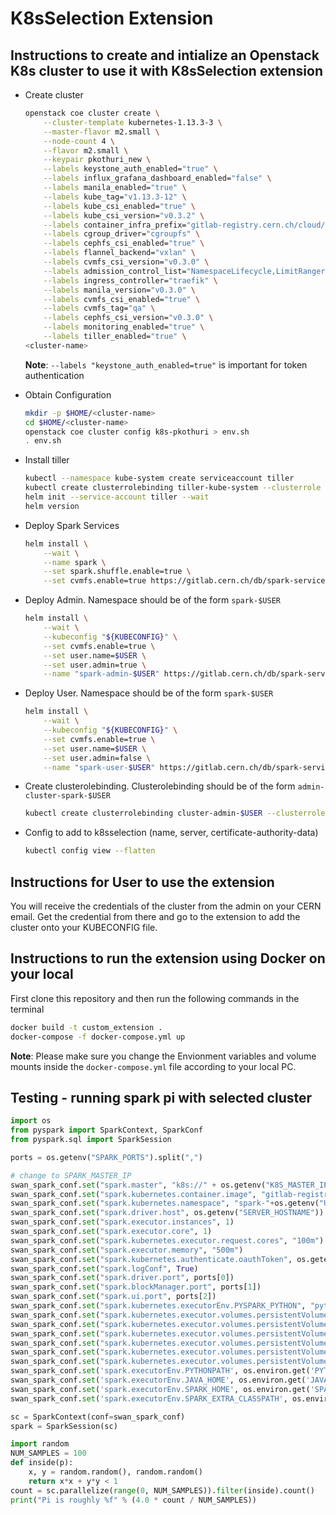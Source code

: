 # K8sSelection Extension

## Instructions to create and intialize an Openstack K8s cluster to use it with K8sSelection extension

* Create cluster
    ```bash
    openstack coe cluster create \
        --cluster-template kubernetes-1.13.3-3 \
        --master-flavor m2.small \
        --node-count 4 \
        --flavor m2.small \
        --keypair pkothuri_new \
        --labels keystone_auth_enabled="true" \
        --labels influx_grafana_dashboard_enabled="false" \
        --labels manila_enabled="true" \
        --labels kube_tag="v1.13.3-12" \
        --labels kube_csi_enabled="true" \
        --labels kube_csi_version="v0.3.2" \
        --labels container_infra_prefix="gitlab-registry.cern.ch/cloud/atomic-system-containers/" \
        --labels cgroup_driver="cgroupfs" \
        --labels cephfs_csi_enabled="true" \
        --labels flannel_backend="vxlan" \
        --labels cvmfs_csi_version="v0.3.0" \
        --labels admission_control_list="NamespaceLifecycle,LimitRanger,ServiceAccount,DefaultStorageClass,DefaultTolerationSeconds,MutatingAdmissionWebhook,ValidatingAdmissionWebhook,ResourceQuota,Priority" \
        --labels ingress_controller="traefik" \
        --labels manila_version="v0.3.0" \
        --labels cvmfs_csi_enabled="true" \
        --labels cvmfs_tag="qa" \
        --labels cephfs_csi_version="v0.3.0" \
        --labels monitoring_enabled="true" \
        --labels tiller_enabled="true" \
  <cluster-name>
    ```
    **Note**: `--labels "keystone_auth_enabled=true"` is important for token authentication

* Obtain Configuration
    ```bash
    mkdir -p $HOME/<cluster-name>
    cd $HOME/<cluster-name>
    openstack coe cluster config k8s-pkothuri > env.sh
    . env.sh
    ```

* Install tiller
    ```bash
    kubectl --namespace kube-system create serviceaccount tiller
    kubectl create clusterrolebinding tiller-kube-system --clusterrole cluster-admin --serviceaccount=kube-system:tiller
    helm init --service-account tiller --wait
    helm version
    ```

* Deploy Spark Services
    ```bash
    helm install \
        --wait \
        --name spark \
        --set spark.shuffle.enable=true \
        --set cvmfs.enable=true https://gitlab.cern.ch/db/spark-service/spark-service-charts/raw/master/cern-spark-services-1.0.0.tgz
    ```

* Deploy Admin. Namespace should be of the form `spark-$USER`
    ```bash
    helm install \
        --wait \
        --kubeconfig "${KUBECONFIG}" \
        --set cvmfs.enable=true \
        --set user.name=$USER \
        --set user.admin=true \
        --name "spark-admin-$USER" https://gitlab.cern.ch/db/spark-service/spark-service-charts/raw/spark_user_accounts/cern-spark-user-1.1.0.tgz
    ```
  
* Deploy User. Namespace should be of the form `spark-$USER`
    ```bash
    helm install \
        --wait \
        --kubeconfig "${KUBECONFIG}" \
        --set cvmfs.enable=true \
        --set user.name=$USER \
        --set user.admin=false \
        --name "spark-user-$USER" https://gitlab.cern.ch/db/spark-service/spark-service-charts/raw/spark_user_accounts/cern-spark-user-1.1.0.tgz
    ```

* Create clusterolebinding. Clusterolebinding should be of the form `admin-cluster-spark-$USER`
    ```bash
    kubectl create clusterrolebinding cluster-admin-$USER --clusterrole=cluster-admin --user=$USER
    ```

* Config to add to k8sselection (name, server, certificate-authority-data)
    ```bash
    kubectl config view --flatten
    ```

## Instructions for User to use the extension

You will receive the credentials of the cluster from the admin on your CERN email. Get the credential from there and go to the extension to add the cluster onto your KUBECONFIG file.


## Instructions to run the extension using Docker on your local

First clone this repository and then run the following commands in the terminal

```bash
docker build -t custom_extension .
docker-compose -f docker-compose.yml up
```

**Note**: Please make sure you change the Envionment variables and volume mounts inside the `docker-compose.yml` file according to your local PC.

## Testing - running spark pi with selected cluster

```python
import os
from pyspark import SparkContext, SparkConf
from pyspark.sql import SparkSession

ports = os.getenv("SPARK_PORTS").split(",")

# change to SPARK_MASTER_IP
swan_spark_conf.set("spark.master", "k8s://" + os.getenv("K8S_MASTER_IP"))
swan_spark_conf.set("spark.kubernetes.container.image", "gitlab-registry.cern.ch/db/spark-service/docker-registry/swan:v1")
swan_spark_conf.set("spark.kubernetes.namespace", "spark-"+os.getenv("USER"))
swan_spark_conf.set("spark.driver.host", os.getenv("SERVER_HOSTNAME"))
swan_spark_conf.set("spark.executor.instances", 1)
swan_spark_conf.set("spark.executor.core", 1)
swan_spark_conf.set("spark.kubernetes.executor.request.cores", "100m")
swan_spark_conf.set("spark.executor.memory", "500m")
swan_spark_conf.set("spark.kubernetes.authenticate.oauthToken", os.getenv("OS_TOKEN"))
swan_spark_conf.set("spark.logConf", True)
swan_spark_conf.set("spark.driver.port", ports[0])
swan_spark_conf.set("spark.blockManager.port", ports[1])
swan_spark_conf.set("spark.ui.port", ports[2])
swan_spark_conf.set("spark.kubernetes.executorEnv.PYSPARK_PYTHON", "python3")
swan_spark_conf.set("spark.kubernetes.executor.volumes.persistentVolumeClaim.sft-cern-ch.mount.path","/cvmfs/sft.cern.ch")
swan_spark_conf.set("spark.kubernetes.executor.volumes.persistentVolumeClaim.sft-cern-ch.mount.readOnly", True)
swan_spark_conf.set("spark.kubernetes.executor.volumes.persistentVolumeClaim.sft-cern-ch.options.claimName", "cvmfs-sft-cern-ch-pvc")
swan_spark_conf.set("spark.kubernetes.executor.volumes.persistentVolumeClaim.sft-nightlies-cern-ch.mount.path", "/cvmfs/sft-nightlies.cern.ch")
swan_spark_conf.set("spark.kubernetes.executor.volumes.persistentVolumeClaim.sft-nightlies-cern-ch.mount.readOnly", True)
swan_spark_conf.set("spark.kubernetes.executor.volumes.persistentVolumeClaim.sft-nightlies-cern-ch.options.claimName", "cvmfs-sft-nightlies-cern-ch-pvc")
swan_spark_conf.set('spark.executorEnv.PYTHONPATH', os.environ.get('PYTHONPATH'))
swan_spark_conf.set('spark.executorEnv.JAVA_HOME', os.environ.get('JAVA_HOME'))
swan_spark_conf.set('spark.executorEnv.SPARK_HOME', os.environ.get('SPARK_HOME'))
swan_spark_conf.set('spark.executorEnv.SPARK_EXTRA_CLASSPATH', os.environ.get('SPARK_DIST_CLASSPATH'))

sc = SparkContext(conf=swan_spark_conf)
spark = SparkSession(sc)

import random
NUM_SAMPLES = 100
def inside(p):
    x, y = random.random(), random.random()
    return x*x + y*y < 1
count = sc.parallelize(range(0, NUM_SAMPLES)).filter(inside).count()
print("Pi is roughly %f" % (4.0 * count / NUM_SAMPLES))
```